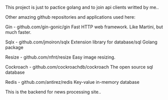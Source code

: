 This project is just to pactice golang and to join api clients writted by me..

Other amazing github repositories and applications used here:

Gin - github.com/gin-gonic/gin
Fast HTTP web framework. Like Martini, but much faster. 

Sqlx - github.com/jmoiron/sqlx
Extension library for database/sql Golang package

Resize - github.com/nfnt/resize
Easy image resizing.

Cockroach - github.com/cockroachdb/cockroach
The open source sql database

Redis - github.com/antirez/redis
Key-value in-memory database

This is the backend for news processing site..